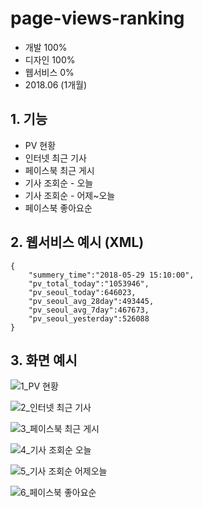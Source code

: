 # page-views-ranking

- 개발 100%
- 디자인 100%
- 웹서비스 0%
- 2018.06 (1개월)

## 1. 기능

- PV 현황
- 인터넷 최근 기사
- 페이스북 최근 게시
- 기사 조회순 - 오늘
- 기사 조회순 - 어제~오늘
- 페이스북 좋아요순

## 2. 웹서비스 예시 (XML)

    {
        "summery_time":"2018-05-29 15:10:00",
        "pv_total_today":"1053946",
        "pv_seoul_today":646023,
        "pv_seoul_avg_28day":493445,
        "pv_seoul_avg_7day":467673,
        "pv_seoul_yesterday":526088
    }

## 3. 화면 예시

![1_PV 현황](https://user-images.githubusercontent.com/14077108/135400870-0bbd2df1-da6c-46fd-b8a7-cbdfd3391845.png)

![2_인터넷 최근 기사](https://user-images.githubusercontent.com/14077108/135400879-05280c79-cb5f-4ecb-9e2e-7f31ec3f2297.png)

![3_페이스북 최근 게시](https://user-images.githubusercontent.com/14077108/135400881-b6c26e80-1efb-4b28-af73-849dded51c6b.png)

![4_기사 조회순 오늘](https://user-images.githubusercontent.com/14077108/135400883-73f20e6d-d9f4-4024-b203-e05e8918c80f.png)

![5_기사 조회순 어제오늘](https://user-images.githubusercontent.com/14077108/135400884-52fccdd3-6a3f-4553-aa70-fdb3ba289661.png)

![6_페이스북 좋아요순](https://user-images.githubusercontent.com/14077108/135400886-2d7813b0-3417-4d0c-b937-3f757689e86d.png)
